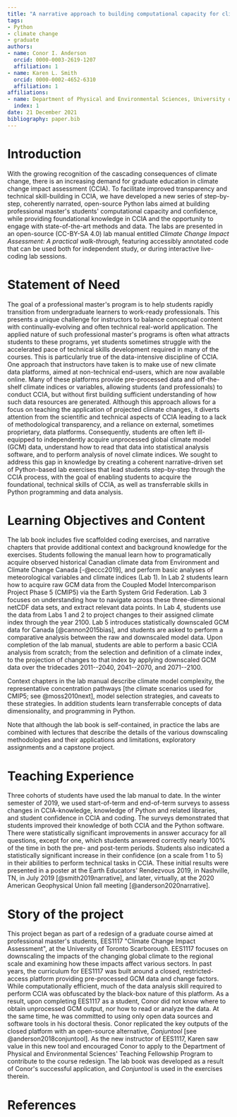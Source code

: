 ```yaml
---
title: "A narrative approach to building computational capacity for climate change impact assessment in professional master's students"
tags:
- Python
- climate change
- graduate
authors:
- name: Conor I. Anderson
  orcid: 0000-0003-2619-1207
  affiliation: 1
- name: Karen L. Smith
  orcid: 0000-0002-4652-6310
  affiliation: 1
affiliations:
- name: Department of Physical and Environmental Sciences, University of Toronto
  index: 1
date: 21 December 2021
bibliography: paper.bib
---
```


# Introduction

With the growing recognition of the cascading consequences of climate change, there is an increasing demand for graduate education in climate change impact assessment (CCIA). To facilitate improved transparency and technical skill-building in CCIA, we have developed a new series of step-by-step, coherently narrated, open-source Python labs aimed at building professional master's students' computational capacity and confidence, while providing foundational knowledge in CCIA and the opportunity to engage with state-of-the-art methods and data. The labs are presented in an open-source (CC-BY-SA 4.0) lab manual entitled _Climate Change Impact Assessment: A practical walk-through_, featuring accessibly annotated code that can be used both for independent study, or during interactive live-coding lab sessions.

# Statement of Need

The goal of a professional master's program is to help students rapidly transition from undergraduate learners to work-ready professionals. This presents a unique challenge for instructors to balance conceptual content with continually-evolving and often technical real-world application. The applied nature of such professional master's programs is often what attracts students to these programs, yet students sometimes struggle with the accelerated pace of technical skills development required in many of the courses. This is particularly true of the data-intensive discipline of CCIA. One approach that instructors have taken is to make use of new climate data platforms, aimed at non-technical end-users, which are now available online. Many of these platforms provide pre-processed data and off-the-shelf climate indices or variables, allowing students (and professionals) to conduct CCIA, but without first building sufficient understanding of how such data resources are generated. Although this approach allows for a focus on teaching the application of projected climate changes, it diverts attention from the scientific and technical aspects of CCIA leading to a lack of methodological transparency, and a reliance on external, sometimes proprietary, data platforms. Consequently, students are often left ill-equipped to independently acquire unprocessed global climate model (GCM) data, understand how to read that data into statistical analysis software, and to perform analysis of novel climate indices. We sought to address this gap in knowledge by creating a coherent narrative-driven set of Python-based lab exercises that lead students step-by-step through the CCIA process, with the goal of enabling students to acquire the foundational, technical skills of CCIA, as well as transferrable skills in Python programming and data analysis.


# Learning Objectives and Content

The lab book includes five scaffolded coding exercises, and narrative chapters that provide additional context and background knowledge for the exercises. Students following the manual learn how to programatically acquire observed historical Canadian climate data from Environment and Climate Change Canada [-@eccc2019], and perform basic analyses of meteorological variables and climate indices (Lab 1). In Lab 2 students learn how to acquire raw GCM data from the Coupled Model Intercomparison Project Phase 5 (CMIP5) via the Earth System Grid Federation. Lab 3 focuses on understanding how to navigate across these three-dimensional netCDF data sets, and extract relevant data points. In Lab 4, students use the data from Labs 1 and 2 to project changes to their assigned climate index through the year 2100. Lab 5 introduces statistically downscaled GCM data for Canada [@cannon2015bias], and students are asked to perform a comparative analysis between the raw and downscaled model data. Upon completion of the lab manual, students are able to perform a basic CCIA analysis from scratch; from the selection and definition of a climate index, to the projection of changes to that index by applying downscaled GCM data over the tridecades 2011--2040, 2041--2070, and 2071--2100.

Context chapters in the lab manual describe climate model complexity, the representative concentration pathways [the climate scenarios used for CMIP5; see @moss2010next], model selection strategies, and caveats to these strategies. In addition students learn transferrable concepts of data dimensionality, and programming in Python.

Note that although the lab book is self-contained, in practice the labs are combined with lectures that describe the details of the various downscaling methodologies and their applications and limitations, exploratory assignments and a capstone project.

# Teaching Experience

Three cohorts of students have used the lab manual to date. In the winter semester of 2019, we used start-of-term and end-of-term surveys to assess changes in CCIA-knowledge, knowledge of Python and related libraries, and student confidence in CCIA and coding. The surveys demonstrated that students improved their knowledge of both CCIA and the Python software. There were statistically significant improvements in answer accuracy for all questions, except for one, which students answered correctly nearly 100% of the time in both the pre- and post-term periods. Students also indicated a statistically significant increase in their confidence (on a scale from 1 to 5) in their abilities to perform technical tasks in CCIA. These initial results were presented in a poster at the Earth Educators' Rendezvous 2019, in Nashville, TN, in July 2019 [@smith2019narrative], and later, virtually, at the 2020 American Geophysical Union fall meeting [@anderson2020narrative].

# Story of the project

This project began as part of a redesign of a graduate course aimed at professional master's students, EES1117 "Climate Change Impact Assessment", at the University of Toronto Scarborough. EES1117 focuses on downscaling the impacts of the changing global climate to the regional scale and examining how these impacts affect various sectors. In past years, the curriculum for EES1117 was built around a closed, restricted-access platform providing pre-processed GCM data and change factors. While computationally efficient, much of the data analysis skill required to perform CCIA was obfuscated by the black-box nature of this platform. As a result, upon completing EES1117 as a student, Conor did not know where to obtain unprocessed GCM output, nor how to read or analyze the data. At the same time, he was committed to using only open data sources and software tools in his doctoral thesis. Conor replicated the key outputs of the closed platform with an open-source alternative, _Conjuntool_ [see @anderson2018conjuntool]. As the new instructor of EES1117, Karen saw value in this new tool and encouraged Conor to apply to the Department of Physical and Environmental Sciences' Teaching Fellowship Program to contribute to the course redesign. The lab book was developed as a result of Conor's successful application, and _Conjuntool_ is used in the exercises therein.

# References
